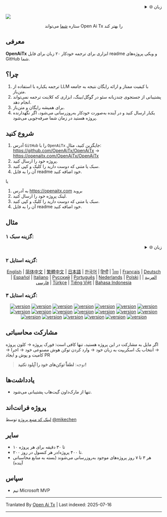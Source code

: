 <div align="right" >
  <details>
    <summary >🌐 زبان</summary>
    <div>
      <div align="center">
         <a href="https://openaitx.github.io/view.html?user=OpenAiTx&project=OpenAiTx&lang=en">انگلیسی</a>
         | <a href="https://openaitx.github.io/view.html?user=OpenAiTx&project=OpenAiTx&lang=zh-CN">简体中文</a>
         | <a href="https://openaitx.github.io/view.html?user=OpenAiTx&project=OpenAiTx&lang=zh-TW">繁體中文</a>
         | <a href="https://openaitx.github.io/view.html?user=OpenAiTx&project=OpenAiTx&lang=ja">ژاپنی</a>
         | <a href="https://openaitx.github.io/view.html?user=OpenAiTx&project=OpenAiTx&lang=ko">کره‌ای</a>
         | <a href="https://openaitx.github.io/view.html?user=OpenAiTx&project=OpenAiTx&lang=hi">هندی</a>
         | <a href="https://openaitx.github.io/view.html?user=OpenAiTx&project=OpenAiTx&lang=th">تایلندی</a>
         | <a href="https://openaitx.github.io/view.html?user=OpenAiTx&project=OpenAiTx&lang=fr">فرانسوی</a>
         | <a href="https://openaitx.github.io/view.html?user=OpenAiTx&project=OpenAiTx&lang=de">آلمانی</a>
         | <a href="https://openaitx.github.io/view.html?user=OpenAiTx&project=OpenAiTx&lang=es">اسپانیایی</a>
         | <a href="https://openaitx.github.io/view.html?user=OpenAiTx&project=OpenAiTx&lang=it">ایتالیایی</a>
         | <a href="https://openaitx.github.io/view.html?user=OpenAiTx&project=OpenAiTx&lang=ru">روسی</a>
         | <a href="https://openaitx.github.io/view.html?user=OpenAiTx&project=OpenAiTx&lang=pt">پرتغالی</a>
         | <a href="https://openaitx.github.io/view.html?user=OpenAiTx&project=OpenAiTx&lang=nl">هلندی</a>
         | <a href="https://openaitx.github.io/view.html?user=OpenAiTx&project=OpenAiTx&lang=pl">لهستانی</a>
         | <a href="https://openaitx.github.io/view.html?user=OpenAiTx&project=OpenAiTx&lang=ar">عربی</a>
         | <a href="https://openaitx.github.io/view.html?user=OpenAiTx&project=OpenAiTx&lang=fa">فارسی</a>
         | <a href="https://openaitx.github.io/view.html?user=OpenAiTx&project=OpenAiTx&lang=tr">ترکی</a>
         | <a href="https://openaitx.github.io/view.html?user=OpenAiTx&project=OpenAiTx&lang=vi">ویتنامی</a>
         | <a href="https://openaitx.github.io/view.html?user=OpenAiTx&project=OpenAiTx&lang=id">اندونزیایی</a>
      </div>
    </div>
  </details>
</div>

![](https://openaitx.github.io/logo_crop.png)



<div align="center">
 ستاره <a href="https://github.com/OpenAiTx/OpenAiTx">شما</a>  می‌تواند Open Ai Tx را بهتر کند
</div>


## معرفی

**OpenAiTx** ابزاری برای ترجمه خودکار ۲۰ زبان برای فایل readme و ویکی پروژه‌های GitHub شما.

## چرا؟

1. ترجمه یکباره با استفاده از LLM با کیفیت ممتاز و ارائه رایگان نتیجه به جامعه متن‌باز.
2. پشتیبانی از جستجوی چندزبانه سئو در گوگل/بینگ، ابزاری که کلاینت ترجمه نمی‌تواند انجام دهد.
3. برای همیشه رایگان و متن‌باز.
4. یکبار ارسال کنید و در آینده به‌صورت خودکار به‌روزرسانی می‌شود، اگر نگهدارنده پروژه هستید در زمان شما صرفه‌جویی می‌شود.


## شروع کنید

1. آدرس `GitHub` را با `OpenAiTx` جایگزین کنید، مثال: https://github.com/OpenAiTx/OpenAiTx → https://openaitx.com/OpenAiTx/OpenAiTx  
2. پروژه خود را ارسال کنید.
3. سبک یا متنی که دوست دارید را کلیک و کپی کنید.
4. آن را به فایل readme خود اضافه کنید.

یا

1. به آدرس https://openaitx.com بروید
2. لینک پروژه خود را ارسال کنید.
3. سبک یا متنی که دوست دارید را کلیک و کپی کنید.
4. آن را به فایل readme خود اضافه کنید.

## مثال

### گزینه سبک ۱:

<div align="right" >
  <details>
    <summary >🌐 زبان</summary>
    <div>
      <div align="center">
         <a href="https://openaitx.github.io/view.html?user=OpenAiTx&project=OpenAiTx&lang=en">انگلیسی</a>
         | <a href="https://openaitx.github.io/view.html?user=OpenAiTx&project=OpenAiTx&lang=zh-CN">简体中文</a>
         | <a href="https://openaitx.github.io/view.html?user=OpenAiTx&project=OpenAiTx&lang=zh-TW">繁體中文</a>
         | <a href="https://openaitx.github.io/view.html?user=OpenAiTx&project=OpenAiTx&lang=ja">ژاپنی</a>
         | <a href="https://openaitx.github.io/view.html?user=OpenAiTx&project=OpenAiTx&lang=ko">کره‌ای</a>
         | <a href="https://openaitx.github.io/view.html?user=OpenAiTx&project=OpenAiTx&lang=hi">هندی</a>
         | <a href="https://openaitx.github.io/view.html?user=OpenAiTx&project=OpenAiTx&lang=th">تایلندی</a>
         | <a href="https://openaitx.github.io/view.html?user=OpenAiTx&project=OpenAiTx&lang=fr">فرانسوی</a>
         | <a href="https://openaitx.github.io/view.html?user=OpenAiTx&project=OpenAiTx&lang=de">آلمانی</a>
         | <a href="https://openaitx.github.io/view.html?user=OpenAiTx&project=OpenAiTx&lang=es">اسپانیایی</a>
         | <a href="https://openaitx.github.io/view.html?user=OpenAiTx&project=OpenAiTx&lang=it">ایتالیایی</a>
         | <a href="https://openaitx.github.io/view.html?user=OpenAiTx&project=OpenAiTx&lang=ru">روسی</a>
         | <a href="https://openaitx.github.io/view.html?user=OpenAiTx&project=OpenAiTx&lang=pt">پرتغالی</a>
         | <a href="https://openaitx.github.io/view.html?user=OpenAiTx&project=OpenAiTx&lang=nl">هلندی</a>
         | <a href="https://openaitx.github.io/view.html?user=OpenAiTx&project=OpenAiTx&lang=pl">لهستانی</a>
         | <a href="https://openaitx.github.io/view.html?user=OpenAiTx&project=OpenAiTx&lang=ar">عربی</a>
         | <a href="https://openaitx.github.io/view.html?user=OpenAiTx&project=OpenAiTx&lang=fa">فارسی</a>
         | <a href="https://openaitx.github.io/view.html?user=OpenAiTx&project=OpenAiTx&lang=tr">ترکی</a>
         | <a href="https://openaitx.github.io/view.html?user=OpenAiTx&project=OpenAiTx&lang=vi">ویتنامی</a>
         | <a href="https://openaitx.github.io/view.html?user=OpenAiTx&project=OpenAiTx&lang=id">اندونزیایی</a>
      </div>
    </div>
  </details>
</div>


### گزینه استایل ۲:

<p align="center">
  <a href="https://openaitx.github.io/view.html?user=OpenAiTx&project=OpenAiTx&lang=en">English</a> |
  <a href="https://openaitx.github.io/view.html?user=OpenAiTx&project=OpenAiTx&lang=zh-CN">简体中文</a> |
  <a href="https://openaitx.github.io/view.html?user=OpenAiTx&project=OpenAiTx&lang=zh-TW">繁體中文</a> |
  <a href="https://openaitx.github.io/view.html?user=OpenAiTx&project=OpenAiTx&lang=ja">日本語</a> |
  <a href="https://openaitx.github.io/view.html?user=OpenAiTx&project=OpenAiTx&lang=ko">한국어</a> |
  <a href="https://openaitx.github.io/view.html?user=OpenAiTx&project=OpenAiTx&lang=hi">हिन्दी</a> |
  <a href="https://openaitx.github.io/view.html?user=OpenAiTx&project=OpenAiTx&lang=th">ไทย</a> |
  <a href="https://openaitx.github.io/view.html?user=OpenAiTx&project=OpenAiTx&lang=fr">Français</a> |
  <a href="https://openaitx.github.io/view.html?user=OpenAiTx&project=OpenAiTx&lang=de">Deutsch</a> |
  <a href="https://openaitx.github.io/view.html?user=OpenAiTx&project=OpenAiTx&lang=es">Español</a> |
  <a href="https://openaitx.github.io/view.html?user=OpenAiTx&project=OpenAiTx&lang=it">Italiano</a> |
  <a href="https://openaitx.github.io/view.html?user=OpenAiTx&project=OpenAiTx&lang=ru">Русский</a> |
  <a href="https://openaitx.github.io/view.html?user=OpenAiTx&project=OpenAiTx&lang=pt">Português</a> |
  <a href="https://openaitx.github.io/view.html?user=OpenAiTx&project=OpenAiTx&lang=nl">Nederlands</a> |
  <a href="https://openaitx.github.io/view.html?user=OpenAiTx&project=OpenAiTx&lang=pl">Polski</a> |
  <a href="https://openaitx.github.io/view.html?user=OpenAiTx&project=OpenAiTx&lang=ar">العربية</a> |
  <a href="https://openaitx.github.io/view.html?user=OpenAiTx&project=OpenAiTx&lang=fa">فارسی</a> |
  <a href="https://openaitx.github.io/view.html?user=OpenAiTx&project=OpenAiTx&lang=tr">Türkçe</a> |
  <a href="https://openaitx.github.io/view.html?user=OpenAiTx&project=OpenAiTx&lang=vi">Tiếng Việt</a> |
  <a href="https://openaitx.github.io/view.html?user=OpenAiTx&project=OpenAiTx&lang=id">Bahasa Indonesia</a>
</p>

### گزینه استایل ۳:


<div align="center"><p><a href="https://openaitx.github.io/view.html?user=OpenAiTx&project=OpenAiTx&lang=en"><img src="https://img.shields.io/badge/EN-white" alt="version"></a> <a href="https://openaitx.github.io/view.html?user=OpenAiTx&project=OpenAiTx&lang=zh-CN"><img src="https://img.shields.io/badge/简中-white" alt="version"></a> <a href="https://openaitx.github.io/view.html?user=OpenAiTx&project=OpenAiTx&lang=zh-TW"><img src="https://img.shields.io/badge/繁中-white" alt="version"></a> <a href="https://openaitx.github.io/view.html?user=OpenAiTx&project=OpenAiTx&lang=ja"><img src="https://img.shields.io/badge/日本語-white" alt="version"></a> <a href="https://openaitx.github.io/view.html?user=OpenAiTx&project=OpenAiTx&lang=ko"><img src="https://img.shields.io/badge/한국어-white" alt="version"></a> <a href="https://openaitx.github.io/view.html?user=OpenAiTx&project=OpenAiTx&lang=hi"><img src="https://img.shields.io/badge/हिन्दी-white" alt="version"></a> <a href="https://openaitx.github.io/view.html?user=OpenAiTx&project=OpenAiTx&lang=th"><img src="https://img.shields.io/badge/ไทย-white" alt="version"></a> <a href="https://openaitx.github.io/view.html?user=OpenAiTx&project=OpenAiTx&lang=fr"><img src="https://img.shields.io/badge/Français-white" alt="version"></a> <a href="https://openaitx.github.io/view.html?user=OpenAiTx&project=OpenAiTx&lang=de"><img src="https://img.shields.io/badge/Deutsch-white" alt="version"></a> <a href="https://openaitx.github.io/view.html?user=OpenAiTx&project=OpenAiTx&lang=es"><img src="https://img.shields.io/badge/Español-white" alt="version"></a> <a href="https://openaitx.github.io/view.html?user=OpenAiTx&project=OpenAiTx&lang=it"><img src="https://img.shields.io/badge/Italiano-white" alt="version"></a> <a href="https://openaitx.github.io/view.html?user=OpenAiTx&project=OpenAiTx&lang=ru"><img src="https://img.shields.io/badge/Русский-white" alt="version"></a> <a href="https://openaitx.github.io/view.html?user=OpenAiTx&project=OpenAiTx&lang=pt"><img src="https://img.shields.io/badge/Português-white" alt="version"></a> <a href="https://openaitx.github.io/view.html?user=OpenAiTx&project=OpenAiTx&lang=nl"><img src="https://img.shields.io/badge/Nederlands-white" alt="version"></a> <a href="https://openaitx.github.io/view.html?user=OpenAiTx&project=OpenAiTx&lang=pl"><img src="https://img.shields.io/badge/Polski-white" alt="version"></a> <a href="https://openaitx.github.io/view.html?user=OpenAiTx&project=OpenAiTx&lang=ar"><img src="https://img.shields.io/badge/العربية-white" alt="version"></a> <a href="https://openaitx.github.io/view.html?user=OpenAiTx&project=OpenAiTx&lang=fa"><img src="https://img.shields.io/badge/فارسی-white" alt="version"></a> <a href="https://openaitx.github.io/view.html?user=OpenAiTx&project=OpenAiTx&lang=tr"><img src="https://img.shields.io/badge/Türkçe-white" alt="version"></a> <a href="https://openaitx.github.io/view.html?user=OpenAiTx&project=OpenAiTx&lang=vi"><img src="https://img.shields.io/badge/Tiếng Việt-white" alt="version"></a> <a href="https://openaitx.github.io/view.html?user=OpenAiTx&project=OpenAiTx&lang=id"><img src="https://img.shields.io/badge/Bahasa Indonesia-white" alt="version"></a> </p></div>




## مشارکت محاسباتی

اگر مایل به مشارکت در این پروژه هستید، تنها کافی است:
فورک پروژه → کلون پروژه → انتخاب یک اسکریپت به زبان خود → وارد کردن توکن هوش مصنوعی خود → اجرا → کامیت و پوش و ایجاد PR

> توجه: **لطفاً توکن‌های خود را آپلود نکنید!**



## یادداشت‌ها

- تنها از مارک‌داون گیت‌هاب پشتیبانی می‌شود. 



## پروژه فرانت‌اند
[لینک کد منبع پروژه](https://github.com/OpenAiTx/OpenAiTx_FrontEnd) توسط [@mikechen](https://github.com/mikechen-git)

## سایر

- ۱۰ تا ۳۰ دقیقه برای هر پروژه
- ۲۰۰ تا ۴۰۰ پروژه/در هر کنسول در روز.
- هر ۳ تا ۷ روز پروژه‌های موجود به‌روزرسانی می‌شوند (بسته به منابع محاسباتی آینده)



## سپاس

- تیم Microsoft MVP


---

Tranlated By [Open Ai Tx](https://github.com/OpenAiTx/OpenAiTx) | Last indexed: 2025-07-16

---
